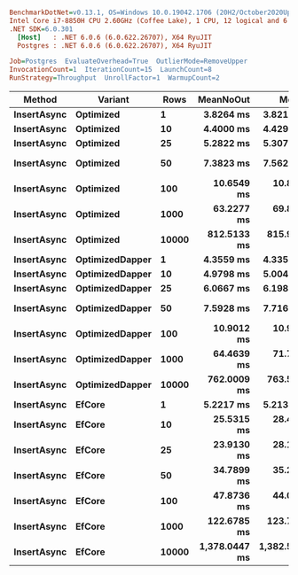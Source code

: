 ``` ini

BenchmarkDotNet=v0.13.1, OS=Windows 10.0.19042.1706 (20H2/October2020Update)
Intel Core i7-8850H CPU 2.60GHz (Coffee Lake), 1 CPU, 12 logical and 6 physical cores
.NET SDK=6.0.301
  [Host]   : .NET 6.0.6 (6.0.622.26707), X64 RyuJIT
  Postgres : .NET 6.0.6 (6.0.622.26707), X64 RyuJIT

Job=Postgres  EvaluateOverhead=True  OutlierMode=RemoveUpper  
InvocationCount=1  IterationCount=15  LaunchCount=8  
RunStrategy=Throughput  UnrollFactor=1  WarmupCount=2  

```
|      Method |         Variant |  Rows |     MeanNoOut |         Mean |          Min |           Q1 |       Median |           Q3 |          Max |
|------------ |---------------- |------ |--------------:|-------------:|-------------:|-------------:|-------------:|-------------:|-------------:|
| **InsertAsync** |       **Optimized** |     **1** |     **3.8264 ms** |     **3.821 ms** |     **3.281 ms** |     **3.661 ms** |     **3.839 ms** |     **3.957 ms** |     **4.393 ms** |
| **InsertAsync** |       **Optimized** |    **10** |     **4.4000 ms** |     **4.429 ms** |     **3.888 ms** |     **4.269 ms** |     **4.401 ms** |     **4.545 ms** |     **5.229 ms** |
| **InsertAsync** |       **Optimized** |    **25** |     **5.2822 ms** |     **5.307 ms** |     **4.675 ms** |     **5.127 ms** |     **5.265 ms** |     **5.441 ms** |     **5.913 ms** |
| **InsertAsync** |       **Optimized** |    **50** |     **7.3823 ms** |     **7.562 ms** |     **6.554 ms** |     **7.084 ms** |     **7.361 ms** |     **7.854 ms** |    **10.208 ms** |
| **InsertAsync** |       **Optimized** |   **100** |    **10.6549 ms** |    **10.877 ms** |     **9.724 ms** |    **10.337 ms** |    **10.595 ms** |    **11.025 ms** |    **16.443 ms** |
| **InsertAsync** |       **Optimized** |  **1000** |    **63.2277 ms** |    **69.851 ms** |    **54.625 ms** |    **58.824 ms** |    **62.675 ms** |    **69.671 ms** |   **117.926 ms** |
| **InsertAsync** |       **Optimized** | **10000** |   **812.5133 ms** |   **815.925 ms** |   **700.358 ms** |   **779.002 ms** |   **812.005 ms** |   **845.705 ms** |   **950.327 ms** |
| **InsertAsync** | **OptimizedDapper** |     **1** |     **4.3559 ms** |     **4.335 ms** |     **3.751 ms** |     **4.156 ms** |     **4.364 ms** |     **4.506 ms** |     **4.947 ms** |
| **InsertAsync** | **OptimizedDapper** |    **10** |     **4.9798 ms** |     **5.004 ms** |     **4.405 ms** |     **4.827 ms** |     **4.972 ms** |     **5.187 ms** |     **5.888 ms** |
| **InsertAsync** | **OptimizedDapper** |    **25** |     **6.0667 ms** |     **6.198 ms** |     **5.306 ms** |     **5.811 ms** |     **6.073 ms** |     **6.329 ms** |     **9.435 ms** |
| **InsertAsync** | **OptimizedDapper** |    **50** |     **7.5928 ms** |     **7.716 ms** |     **6.684 ms** |     **7.349 ms** |     **7.580 ms** |     **7.903 ms** |    **11.742 ms** |
| **InsertAsync** | **OptimizedDapper** |   **100** |    **10.9012 ms** |    **10.985 ms** |     **9.183 ms** |    **10.452 ms** |    **10.883 ms** |    **11.329 ms** |    **14.435 ms** |
| **InsertAsync** | **OptimizedDapper** |  **1000** |    **64.4639 ms** |    **71.776 ms** |    **55.004 ms** |    **59.826 ms** |    **63.883 ms** |    **83.250 ms** |   **125.986 ms** |
| **InsertAsync** | **OptimizedDapper** | **10000** |   **762.0009 ms** |   **763.547 ms** |   **623.392 ms** |   **712.959 ms** |   **761.132 ms** |   **808.743 ms** |   **932.612 ms** |
| **InsertAsync** |          **EfCore** |     **1** |     **5.2217 ms** |     **5.213 ms** |     **4.062 ms** |     **5.014 ms** |     **5.203 ms** |     **5.426 ms** |     **6.079 ms** |
| **InsertAsync** |          **EfCore** |    **10** |    **25.5315 ms** |    **28.435 ms** |     **5.105 ms** |     **5.875 ms** |     **7.055 ms** |    **53.377 ms** |    **66.852 ms** |
| **InsertAsync** |          **EfCore** |    **25** |    **23.9130 ms** |    **28.160 ms** |     **6.800 ms** |     **7.683 ms** |     **8.945 ms** |    **52.689 ms** |    **70.695 ms** |
| **InsertAsync** |          **EfCore** |    **50** |    **34.7899 ms** |    **35.219 ms** |     **8.706 ms** |    **10.428 ms** |    **49.843 ms** |    **57.681 ms** |    **68.657 ms** |
| **InsertAsync** |          **EfCore** |   **100** |    **47.8736 ms** |    **44.028 ms** |    **12.719 ms** |    **15.488 ms** |    **59.017 ms** |    **63.029 ms** |    **70.038 ms** |
| **InsertAsync** |          **EfCore** |  **1000** |   **122.6785 ms** |   **123.767 ms** |   **102.466 ms** |   **116.654 ms** |   **121.416 ms** |   **130.200 ms** |   **156.228 ms** |
| **InsertAsync** |          **EfCore** | **10000** | **1,378.0447 ms** | **1,382.547 ms** | **1,308.106 ms** | **1,354.621 ms** | **1,377.950 ms** | **1,402.099 ms** | **1,543.483 ms** |
